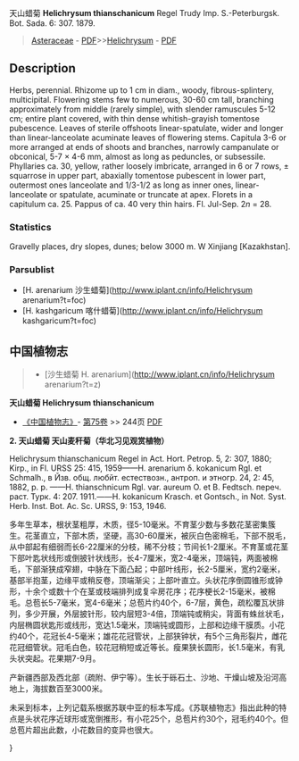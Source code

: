天山蜡菊 **Helichrysum thianschanicum** Regel Trudy Imp. S.-Peterburgsk. Bot. Sada. 6: 307. 1879.

> [Asteraceae](http://www.iplant.cn/info/Asteraceae?t=foc) - [PDF](http://www.iplant.cn/foc/pdf/Asteraceae.pdf)>>[Helichrysum](http://www.iplant.cn/info/Helichrysum?t=foc) - [PDF](http://www.iplant.cn/foc/pdf/Helichrysum.pdf)

## Description

Herbs, perennial. Rhizome up to 1 cm in diam., woody, fibrous-splintery, multicipital. Flowering stems few to numerous, 30-60 cm tall, branching approximately from middle (rarely simple), with slender ramuscules 5-12 cm; entire plant covered, with thin dense whitish-grayish tomentose pubescence. Leaves of sterile offshoots linear-spatulate, wider and longer than linear-lanceolate acuminate leaves of flowering stems. Capitula 3-6 or more arranged at ends of shoots and branches, narrowly campanulate or obconical, 5-7 × 4-6 mm, almost as long as peduncles, or subsessile. Phyllaries ca. 30, yellow, rather loosely imbricate, arranged in 6 or 7 rows, ± squarrose in upper part, abaxially tomentose pubescent in lower part, outermost ones lanceolate and 1/3-1/2 as long as inner ones, linear-lanceolate or spatulate, acuminate or truncate at apex. Florets in a capitulum ca. 25. Pappus of ca. 40 very thin hairs. Fl. Jul-Sep. 2*n* = 28.

### Statistics
Gravelly places, dry slopes, dunes; below 3000 m. W Xinjiang [Kazakhstan].



### Parsublist

* [H.  arenarium  沙生蜡菊](http://www.iplant.cn/info/Helichrysum arenarium?t=foc)
* [H.  kashgaricum  喀什蜡菊](http://www.iplant.cn/info/Helichrysum kashgaricum?t=foc)

## 中国植物志

> * [沙生蜡菊  H.  arenarium](http://www.iplant.cn/info/Helichrysum arenarium?t=z)


**天山蜡菊 Helichrysum thianschanicum**

* [《中国植物志》](http://www.iplant.cn/frps)- [第75卷](http://www.iplant.cn/frps/vol/75) >> 244页 [PDF](http://www.iplant.cn/frps/pdf/75/244.PDF)


**2. 天山蜡菊 天山麦秆菊（华北习见观赏植物）**

Helichrysum thianschanicum Regel in Act. Hort. Petrop. 5, 2: 307, 1880; Kirp., in Fl. URSS 25: 415, 1959——H. arenarium δ. kokanicum Rgl. et Schmalh., в Йзв. общ. любйт. естествозн., антроп. и этногр. 24, 2: 45, 1882, p. p. ——H. thianschnicum Rgl. var. aureum O. et B. Fedtsch. переч. раст. Турк. 4: 207. 1911.——H. kokanicum Krasch. et Gontsch., in Not. Syst. Herb. Inst. Bot. Ac. Sc. URSS, 9: 153, 1946.

多年生草本，根状茎粗厚，木质，径5-10毫米。不育茎少数与多数花茎密集簇生。花茎直立，下部木质，坚硬，高30-60厘米，被灰白色密棉毛，下部不脱毛，从中部起有细弱而长6-22厘米的分枝，稀不分枝；节间长1-2厘米。不育茎或花茎下部叶匙状线形或倒披针状线形，长4-7厘米，宽2-4毫米，顶端钝，两面被棉毛，下部渐狭成窄翅，中脉在下面凸起；中部叶线形，长2-5厘米，宽约2毫米，基部半抱茎，边缘平或稍反卷，顶端渐尖；上部叶直立。头状花序倒圆锥形或钟形，十余个或数十个在茎或枝端排列成复伞房花序；花序梗长2-15毫米，被棉毛。总苞长5-7毫米，宽4-6毫米；总苞片约40个，6-7层，黄色，疏松覆瓦状排列，多少开展，外层披针形，较内层短3-4倍，顶端钝或稍尖，背面有蛛丝状毛，内层椭圆状匙形或线形，宽达1.5毫米，顶端钝或圆形，上部和边缘干膜质。小花约40个，花冠长4-5毫米；雄花花冠管状，上部狭钟状，有5个三角形裂片，雌花花冠细管状。冠毛白色，较花冠稍短或近等长。瘦果狭长圆形，长1.5毫米，有乳头状突起。花果期7-9月。

产新疆西部及西北部（疏附、伊宁等）。生长于砾石土、沙地、干燥山坡及沿河高地上，海拔数百至3000米。

未采到标本，上列记载系根据苏联中亚的标本写成。《苏联植物志》指出此种的特点是头状花序近球形或宽倒推形，有小花25个，总苞片约30个，冠毛约40个。但总苞片超出此数，小花数目的变异也很大。



}